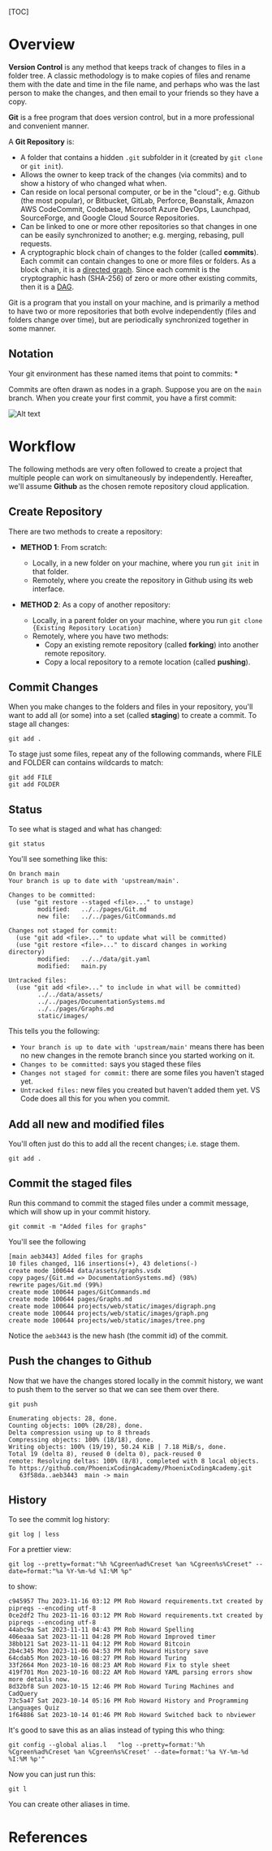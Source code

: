 [TOC]

<!--
DESCRIPTION: The one, most important tool of software development that everyone should know.
-->

# Overview

**Version Control** is any method that keeps track of changes to files in a folder tree. A classic methodology is to make copies of files and rename them with the date and time in the file name, and perhaps who was the last person to make the changes, and then email to your friends so they have a copy.

**Git** is a free program that does version control, but in a more professional and convenient manner.

A **Git Repository** is:

* A folder that contains a hidden `.git` subfolder in it (created by `git clone` or `git init`).
* Allows the owner to keep track of the changes (via commits) and to show a history of who changed what when.
* Can reside on local personal computer, or be in the "cloud"; e.g. Github (the most popular), or Bitbucket, GitLab, Perforce, Beanstalk, Amazon AWS CodeCommit, Codebase, Microsoft Azure DevOps, Launchpad, SourceForge, and Google Cloud Source Repositories.
* Can be linked to one or more other repositories so that changes in one can be easily synchronized to another; e.g. merging, rebasing, pull requests.
* A cryptographic block chain of changes to the folder (called **commits**). Each commit can contain changes to one or more files or folders. As a block chain, it is a [directed graph](/pages/Graphs.md). Since each commit is the cryptographic hash (SHA-256) of zero or more other existing commits, then it is a [DAG](/pages/Graphs.md).

Git is a program that you install on your machine, and is primarily a method to have two or more repositories that both evolve independently (files and folders change over time), but are periodically synchronized together in some manner.

## Notation

Your git environment has these named items that point to commits:
*

Commits are often drawn as nodes in a graph. Suppose you are on the `main` branch. When you create your first commit, you have a first commit:

![Alt text](/static/images/commit0.png)



# Workflow

The following methods are very often followed to create a project that multiple people can work on simultaneously by independently. Hereafter, we'll assume **Github** as the chosen remote repository cloud application.

## Create Repository

There are two methods to create a repository:

* **METHOD 1**: From scratch:
  * Locally, in a new folder on your machine, where you run `git init` in that folder.
  * Remotely, where you create the repository in Github using its web interface.

* **METHOD 2**: As a copy of another repository:
  * Locally, in a parent folder on your machine, where you run `git clone {Existing Repository Location}`
  * Remotely, where you have two methods:
    * Copy an existing remote repository (called **forking**) into another remote repository.
    * Copy a local repository to a remote location (called **pushing**).

## Commit Changes

When you make changes to the folders and files in your repository, you'll want to add all (or some) into a set (called **staging**) to create a commit. To stage all changes:

```
git add .
```

To stage just some files, repeat any of the following commands, where FILE and FOLDER can contains wildcards to match:

```
git add FILE
git add FOLDER
```

## Status

To see what is staged and what has changed:

```
git status
```

You'll see something like this:

```
On branch main
Your branch is up to date with 'upstream/main'.

Changes to be committed:
  (use "git restore --staged <file>..." to unstage)
        modified:   ../../pages/Git.md
        new file:   ../../pages/GitCommands.md

Changes not staged for commit:
  (use "git add <file>..." to update what will be committed)
  (use "git restore <file>..." to discard changes in working directory)
        modified:   ../../data/git.yaml
        modified:   main.py

Untracked files:
  (use "git add <file>..." to include in what will be committed)
        ../../data/assets/
        ../../pages/DocumentationSystems.md
        ../../pages/Graphs.md
        static/images/
```

This tells you the following:
* `Your branch is up to date with 'upstream/main'` means there has been no new changes in the remote branch since you started working on it.
* `Changes to be committed:` says you staged these files
* `Changes not staged for commit:` there are some files you haven't staged yet.
* `Untracked files:` new files you created but haven't added them yet. VS Code does all this for you when you commit.

## Add all new and modified files

You'll often just do this to add all the recent changes; i.e. stage them.

```
git add .
```

## Commit the staged files

Run this command to commit the staged files under a commit message, which will show up in your commit history.
```
git commit -m "Added files for graphs"
```

You'll see the following
```
[main aeb3443] Added files for graphs
10 files changed, 116 insertions(+), 43 deletions(-)
create mode 100644 data/assets/graphs.vsdx
copy pages/{Git.md => DocumentationSystems.md} (98%)
rewrite pages/Git.md (99%)
create mode 100644 pages/GitCommands.md
create mode 100644 pages/Graphs.md
create mode 100644 projects/web/static/images/digraph.png
create mode 100644 projects/web/static/images/graph.png
create mode 100644 projects/web/static/images/tree.png
```

Notice the `aeb3443` is the new hash (the commit id) of the commit.

## Push the changes to Github

Now that we have the changes stored locally in the commit history, we want to push them to the server so that we can see them over there.

```
git push
```

```
Enumerating objects: 28, done.
Counting objects: 100% (28/28), done.
Delta compression using up to 8 threads
Compressing objects: 100% (18/18), done.
Writing objects: 100% (19/19), 50.24 KiB | 7.18 MiB/s, done.
Total 19 (delta 8), reused 0 (delta 0), pack-reused 0
remote: Resolving deltas: 100% (8/8), completed with 8 local objects.
To https://github.com/PhoenixCodingAcademy/PhoenixCodingAcademy.git
   63f58da..aeb3443  main -> main
```

## History

To see the commit log history:

```
git log | less
```

For a prettier view:

```
git log --pretty=format:"%h %Cgreen%ad%Creset %an %Cgreen%s%Creset" --date=format:"%a %Y-%m-%d %I:%M %p"
```

to show:

```
c945957 Thu 2023-11-16 03:12 PM Rob Howard requirements.txt created by pipreqs --encoding utf-8
0ce2df2 Thu 2023-11-16 03:12 PM Rob Howard requirements.txt created by pipreqs --encoding utf-8
44abc9a Sat 2023-11-11 04:43 PM Rob Howard Spelling
406eaaa Sat 2023-11-11 04:28 PM Rob Howard Improved timer
38bb121 Sat 2023-11-11 04:12 PM Rob Howard Bitcoin
2b4c345 Mon 2023-11-06 04:53 PM Rob Howard History save
64cdab5 Mon 2023-10-16 08:27 PM Rob Howard Turing
33f2664 Mon 2023-10-16 08:23 AM Rob Howard Fix to style sheet
419f701 Mon 2023-10-16 08:22 AM Rob Howard YAML parsing errors show more details now.
8d32bf8 Sun 2023-10-15 12:46 PM Rob Howard Turing Machines and CadQuery
73c5a47 Sat 2023-10-14 05:16 PM Rob Howard History and Programming Languages Quiz
1f64886 Sat 2023-10-14 01:46 PM Rob Howard Switched back to nbviewer
```

It's good to save this as an alias instead of typing this who thing:

```
git config --global alias.l   "log --pretty=format:'%h %Cgreen%ad%Creset %an %Cgreen%s%Creset' --date=format:'%a %Y-%m-%d %I:%M %p'"
```

Now you can just run this:

```
git l
```

You can create other aliases in time.

# References
